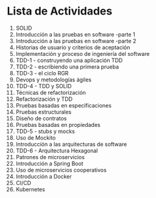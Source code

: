 # Lista de Actividades

1. SOLID
2. Introducción a las pruebas en software -parte 1
3. Introducción a las pruebas en software -parte 2
4. Historias de usuario y criterios de aceptación
5. Implementación y proceso de ingeniería del software
6. TDD-1 - construyendo una aplicación TDD
7. TDD-2 - escribiendo una primera prueba
8. TDD-3 - el ciclo RGR
9. Devops y metodologías ágiles
10. TDD-4 - TDD y SOLID
11. Técnicas de refactorización
12. Refactorización y TDD
13. Pruebas basadas en especificaciones
14. Pruebas estructurales
15. Diseño de contratos
16. Pruebas basadas en propiedades
17. TDD-5 - stubs y mocks
18. Uso de Mockito
19. Introducción a las arquitecturas de software
20. TDD-6 - Arquitectura Hexagonal
21. Patrones de microservicios
22. Introducción a Spring Boot
23. Uso de microservicios cooperativos
24. Introducción a Docker
25. CI/CD
26. Kubernetes
